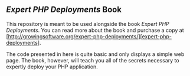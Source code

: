 ## _Expert PHP Deployments_ Book
This repository is meant to be used alongside the book _Expert PHP Deployments_. You can read more about the book and purchase a copy at [http://growingsoftware.org/expert-php-deployments/][expert-php-deployments].

The code presented in here is quite basic and only displays a simple web page. The book, however, will teach you all of the secrets necessary to expertly deploy your PHP application.

[expert-php-deployments]: https://leftnode.org/posts/expert-php-deployments.html

